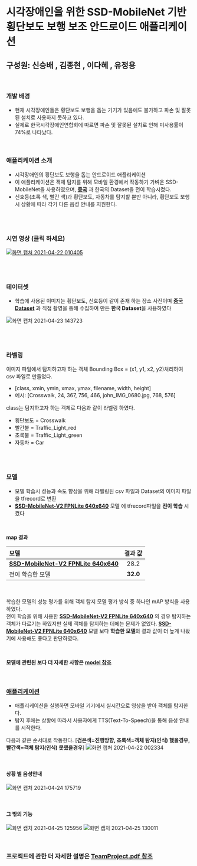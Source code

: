 # 시각장애인을 위한 SSD-MobileNet 기반 횡단보도 보행 보조 안드로이드 애플리케이션
## 구성원: 신승배 , 김종현 , 이다혜 , 유정용

<br>

### 개발 배경
*  현재 시각장애인들은 횡단보도 보행을 돕는 기기가 있음에도 불가하고 파손 및 잘못된 설치로 사용하지 못하고 있다. 
*  실제로 한국시각장애인연합회에 따르면 파손 및 잘못된 설치로 인해 미사용률이 74%로 나타났다.

<br>

### 애플리케이션 소개
* 시각장애인의 횡단보도 보행을 돕는 안드로이드 애플리케이션
* 이 애플리케이션은 객체 탐지를 위해 모바일 환경에서 작동하기 가벼운 SSD-MobileNet을 사용하였으며, **[중국](https://dl.orangedox.com/9ZvH36)** 과 한국의 Dataset을 전이 학습시켰다.
* 신호등(초록 색, 빨간 색)과 횡단보도, 자동차를 탐지할 뿐만 아니라, 횡단보도 보행 시 상황에 따라 각기 다른 음성 안내를 지원한다.

<br>
<br>

### 시연 영상 (클릭 하세요)

[![화면 캡처 2021-04-22 010405](https://user-images.githubusercontent.com/68493312/115585551-ae0ab280-a306-11eb-9b5b-602259812938.png)](https://www.youtube.com/watch?v=PIw5ZJnyuwk)

<br>
<br>

### 데이터셋
* 학습에 사용된 이미지는 횡단보도, 신호등이 같이 존재 하는 장소 사진이며 **[중국 Dataset](https://dl.orangedox.com/9ZvH36)** 과 직접 촬영을 통해 수집하여 만든 **한국 Dataset**을 사용하였다

![화면 캡처 2021-04-23 143723](https://user-images.githubusercontent.com/68493312/115823897-1e6a1e80-a442-11eb-96ce-c0fcd3a522f2.png)

<br>
<br>

### 라벨링
이미지 파일에서 탐지하고자 하는 객체 Bounding Box = (x1, y1, x2, y2)처리하여 csv 파일로 만들었다.

- [class,	xmin,	ymin,	xmax,	ymax,	filename,	width,	height]
- 예시: [Crosswalk,	24,	367,	756,	466,	john_IMG_0680.jpg,	768,	576]

class는 탐지하고자 하는 객체로 다음과 같이 라벨링 하였다.
  * 횡단보도 = Crosswalk
  *  빨간불 = Traffic_Light_red
  *  초록불 = Traffic_Light_green
  *  자동차 = Car

<br>
<br>

### 모델

* 모델 학습시 성능과 속도 향상을 위해 라벨링된 csv 파일과 Dataset의 이미지 파일을 tfrecord로 변환
* **[SSD-MobileNet-V2 FPNLite 640x640](https://github.com/tensorflow/models/blob/master/research/object_detection/g3doc/tf2_detection_zoo.md)** 모델 에 tfrecord파일을  **전이 학습** 시켰다

<br>

**map 결과**
<br>

| 모델 | 결과 값 | 
|:--------|:--------:|
| **[SSD-MobileNet-V2 FPNLite 640x640](https://github.com/tensorflow/models/blob/master/research/object_detection/g3doc/tf2_detection_zoo.md)** | 28.2 | 
| 전이 학습한 모델 | **32.0** |
<br>

학습한 모델의 성능 평가를 위해 객체 탐지 모델 평가 방식 중 하나인 mAP 방식을 사용하였다.
<br>
전이 학습을 위해 사용한 **[SSD-MobileNet-V2 FPNLite 640x640](https://github.com/tensorflow/models/blob/master/research/object_detection/g3doc/tf2_detection_zoo.md)** 의 경우 탐지하는 객체가 다르기는 하였지만 실제 객체를 탐지하는 데에는 문제가 없었다. 
**[SSD-MobileNet-V2 FPNLite 640x640](https://github.com/tensorflow/models/blob/master/research/object_detection/g3doc/tf2_detection_zoo.md)** 모델 보다 **학습한 모델**의 결과 값이 더 높게 나왔기에 사용해도 좋다고 판단하였다.

<br>

**모델에 관련된 보다 더 자세한 사항은** [**model 참조**](./model)
<br>
<br>
<br>

### [애플리케이션](./android_code/android/)
* 애플리케이션을 실행하면 모바일 기기에서 실시간으로 영상을 받아 객체를 탐지한다.
* 탐지 후에는 상황에 따라서 사용자에게 TTS(Text-To-Speech)을 통해 음성 안내를 시작한다.

다음과 같은 순서대로 작동한다. 
[**검은색=진행방향, 초록색=객체 탐지(인식) 했을경우, 빨간색=객체 탐지(인식) 못했을경우**]
![화면 캡처 2021-04-22 002334](https://user-images.githubusercontent.com/68493312/115579319-02ab2f00-a301-11eb-8e59-8814ce4d2b05.png)

<br>

#### 상황 별 음성안내

![화면 캡처 2021-04-24 175719](https://user-images.githubusercontent.com/68493312/115953465-b04b5780-a526-11eb-9f9a-feaa42cdcbcd.png)

<br>

#### 그 밖의 기능
![화면 캡처 2021-04-25 125956](https://user-images.githubusercontent.com/68493312/115981550-99147480-a5cf-11eb-9fed-edcd546f9577.png) 
![화면 캡처 2021-04-25 130011](https://user-images.githubusercontent.com/68493312/115981551-9a45a180-a5cf-11eb-9964-7b6edd0d24a5.png)

<br>

### 프로젝트에 관한 더 자세한 설명은 [TeamProject.pdf 참조](./TeamProject.pdf)
